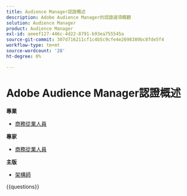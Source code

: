```yaml
---
title: Audience Manager認證概述
description: Adobe Audience Manager的認證選項概觀
solution: Audience Manager
product: Audience Manager
exl-id: aeeef127-446c-4d22-8791-b93ea755545a
source-git-commit: 307d716211cf1c4b5c9cfe4e2698389bc8fde5f4
workflow-type: tm+mt
source-wordcount: '28'
ht-degree: 0%

---
```


# Adobe Audience Manager認證概述

**專業**

* [商務從業人員](https://certification.adobe.com/certification/adobe-audience-business-practitioner-professional) <!--AD0-E458-->

**專家**

* [商務從業人員](https://certification.adobe.com/certification/adobe-audience-manager-business-practitioner-expert) <!--AD0-E457-->

**主版**

* [架構師](https://certification.adobe.com/certification/audience-manager-architect-master) <!--AD0-E454-->

{{questions}}

